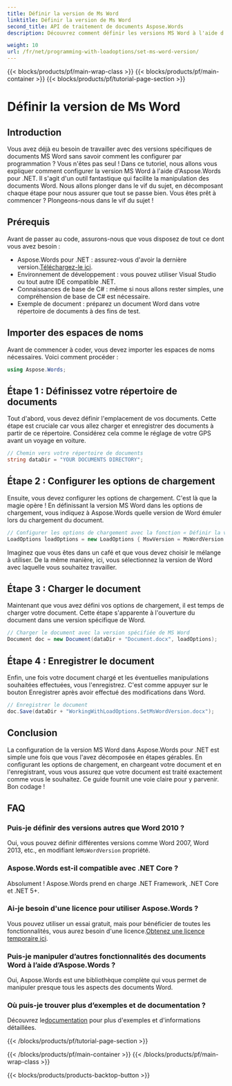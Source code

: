 ```yaml
---
title: Définir la version de Ms Word
linktitle: Définir la version de Ms Word
second_title: API de traitement de documents Aspose.Words
description: Découvrez comment définir les versions MS Word à l'aide d'Aspose.Words pour .NET grâce à notre guide détaillé. Idéal pour les développeurs cherchant à simplifier la manipulation des documents.

weight: 10
url: /fr/net/programming-with-loadoptions/set-ms-word-version/
---
```


{{< blocks/products/pf/main-wrap-class >}}
{{< blocks/products/pf/main-container >}}
{{< blocks/products/pf/tutorial-page-section >}}

# Définir la version de Ms Word

## Introduction

Vous avez déjà eu besoin de travailler avec des versions spécifiques de documents MS Word sans savoir comment les configurer par programmation ? Vous n'êtes pas seul ! Dans ce tutoriel, nous allons vous expliquer comment configurer la version MS Word à l'aide d'Aspose.Words pour .NET. Il s'agit d'un outil fantastique qui facilite la manipulation des documents Word. Nous allons plonger dans le vif du sujet, en décomposant chaque étape pour nous assurer que tout se passe bien. Vous êtes prêt à commencer ? Plongeons-nous dans le vif du sujet !

## Prérequis

Avant de passer au code, assurons-nous que vous disposez de tout ce dont vous avez besoin :

-  Aspose.Words pour .NET : assurez-vous d'avoir la dernière version.[Téléchargez-le ici](https://releases.aspose.com/words/net/).
- Environnement de développement : vous pouvez utiliser Visual Studio ou tout autre IDE compatible .NET.
- Connaissances de base de C# : même si nous allons rester simples, une compréhension de base de C# est nécessaire.
- Exemple de document : préparez un document Word dans votre répertoire de documents à des fins de test.

## Importer des espaces de noms

Avant de commencer à coder, vous devez importer les espaces de noms nécessaires. Voici comment procéder :

```csharp
using Aspose.Words;
```

## Étape 1 : Définissez votre répertoire de documents

Tout d'abord, vous devez définir l'emplacement de vos documents. Cette étape est cruciale car vous allez charger et enregistrer des documents à partir de ce répertoire. Considérez cela comme le réglage de votre GPS avant un voyage en voiture.

```csharp
// Chemin vers votre répertoire de documents
string dataDir = "YOUR DOCUMENTS DIRECTORY";
```

## Étape 2 : Configurer les options de chargement

Ensuite, vous devez configurer les options de chargement. C'est là que la magie opère ! En définissant la version MS Word dans les options de chargement, vous indiquez à Aspose.Words quelle version de Word émuler lors du chargement du document.

```csharp
// Configurer les options de chargement avec la fonction « Définir la version MS Word »
LoadOptions loadOptions = new LoadOptions { MswVersion = MsWordVersion.Word2010 };
```

Imaginez que vous êtes dans un café et que vous devez choisir le mélange à utiliser. De la même manière, ici, vous sélectionnez la version de Word avec laquelle vous souhaitez travailler.

## Étape 3 : Charger le document

Maintenant que vous avez défini vos options de chargement, il est temps de charger votre document. Cette étape s'apparente à l'ouverture du document dans une version spécifique de Word.

```csharp
// Charger le document avec la version spécifiée de MS Word
Document doc = new Document(dataDir + "Document.docx", loadOptions);
```

## Étape 4 : Enregistrer le document

Enfin, une fois votre document chargé et les éventuelles manipulations souhaitées effectuées, vous l'enregistrez. C'est comme appuyer sur le bouton Enregistrer après avoir effectué des modifications dans Word.

```csharp
// Enregistrer le document
doc.Save(dataDir + "WorkingWithLoadOptions.SetMsWordVersion.docx");
```

## Conclusion

La configuration de la version MS Word dans Aspose.Words pour .NET est simple une fois que vous l'avez décomposée en étapes gérables. En configurant les options de chargement, en chargeant votre document et en l'enregistrant, vous vous assurez que votre document est traité exactement comme vous le souhaitez. Ce guide fournit une voie claire pour y parvenir. Bon codage !

## FAQ

### Puis-je définir des versions autres que Word 2010 ?
 Oui, vous pouvez définir différentes versions comme Word 2007, Word 2013, etc., en modifiant le`MsWordVersion` propriété.

### Aspose.Words est-il compatible avec .NET Core ?
Absolument ! Aspose.Words prend en charge .NET Framework, .NET Core et .NET 5+.

### Ai-je besoin d'une licence pour utiliser Aspose.Words ?
 Vous pouvez utiliser un essai gratuit, mais pour bénéficier de toutes les fonctionnalités, vous aurez besoin d'une licence.[Obtenez une licence temporaire ici](https://purchase.aspose.com/temporary-license/).

### Puis-je manipuler d’autres fonctionnalités des documents Word à l’aide d’Aspose.Words ?
Oui, Aspose.Words est une bibliothèque complète qui vous permet de manipuler presque tous les aspects des documents Word.

### Où puis-je trouver plus d’exemples et de documentation ?
 Découvrez le[documentation](https://reference.aspose.com/words/net/) pour plus d'exemples et d'informations détaillées.

{{< /blocks/products/pf/tutorial-page-section >}}

{{< /blocks/products/pf/main-container >}}
{{< /blocks/products/pf/main-wrap-class >}}

{{< blocks/products/products-backtop-button >}}
